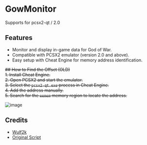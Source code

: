# GowMonitor
Supports for pcsx2-qt / 2.0

## Features
- Monitor and display in-game data for God of War.
- Compatible with PCSX2 emulator (version 2.0 and above).
- Easy setup with Cheat Engine for memory address identification.

~~## How to Find the Offset (OLD)~~  
~~1. Install Cheat Engine.~~  
~~2. Open PCSX2 and start the emulator.~~  
~~3. Select the `pcsx2-qt.exe` process in Cheat Engine.~~  
~~4. Add the address manually.~~  
~~5. Search for the `eemem` memory region to locate the address.~~

![image](https://github.com/user-attachments/assets/519a0bd9-b6cd-4193-a058-d96d066c7880)

## Credits
- [Wulf2k](https://github.com/Wulf2k)
- [Original Script](https://github.com/Wulf2k/GoW-Misc/blob/main/GoW-PS2-SCUS97399-OSD-EnemyHP.txt)
